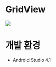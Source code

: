 # GridView

<img src="https://user-images.githubusercontent.com/55652161/97137254-bdb29f80-1798-11eb-865f-3af902a21825.gif">

# 개발 환경
- Android Studio 4.1
